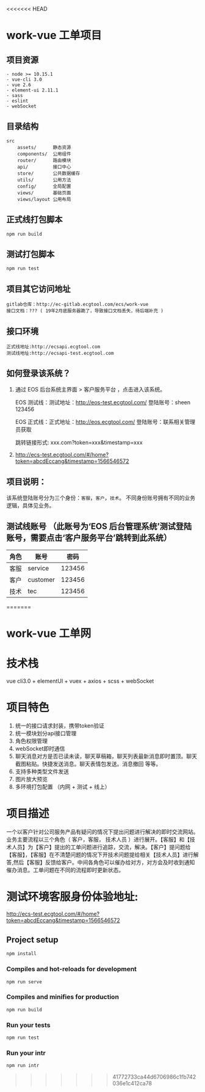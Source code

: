 <<<<<<< HEAD
# work-vue 工单项目

## 项目资源

    - node >= 10.15.1
    - vue-cli 3.0
    - vue 2.6
    - element-ui 2.11.1
    - sass
    - eslint
    - webSocket

## 目录结构

    src
        assets/      静态资源
        components/  公用组件
        router/      路由模块
        api/         接口中心
        store/       公共数据缓存
        utils/       公用方法
        config/      全局配置
        views/       基础页面
        views/layout 公用布局


## 正式线打包脚本

    npm run build

## 测试打包脚本

    npm run test

## 项目其它访问地址

    gitlab仓库：http://ec-gitlab.ecgtool.com/ecs/work-vue
    接口文档：??? ( 19年2月底服务器跪了，导致接口文档丢失，待后端补充 )

## 接口环境

    正式线地址:http://ecsapi.ecgtool.com
    测试线地址:http://ecsapi-test.ecgtool.com

## 如何登录该系统？

1. 通过 EOS 后台系统主界面 > 客户服务平台 ，点击进入该系统。

   EOS 测试线：测试地址：http://eos-test.ecgtool.com/ 登陆账号：sheen 123456

   EOS 正式线：正式地址：http://eos.ecgtool.com/ 登陆账号：联系相关管理员获取

   跳转链接形式: xxx.com?token=xxx&timestamp=xxx

2. http://ecs-test.ecgtool.com/#/home?token=abcdEccang&timestamp=1566546572

## 项目说明：

该系统登陆账号分为三个身份：`客服`，`客户`，`技术`。 不同身份账号拥有不同的业务逻辑，具体见业务。

## 测试线账号 （此账号为‘EOS 后台管理系统’测试登陆账号，需要点击‘客户服务平台’跳转到此系统）

| 角色 | 账号     | 密码   |
| ---- | -------- | ------ |
| 客服 | service  | 123456 |
| 客户 | customer | 123456 |
| 技术 | tec      | 123456 |
=======
# work-vue 工单网

# 技术栈 
vue cli3.0 + elementUI + vuex + axios + scss + webSocket

# 项目特色
1. 统一的接口请求封装，携带token验证
2. 统一模块划分api接口管理
3. 角色权限管理
4. webSocket即时通信
5. 聊天消息对方是否已读未读，聊天草稿箱，聊天列表最新消息即时置顶。聊天截图粘贴。快捷发送消息。聊天表情包发送。消息撤回 等等。
6. 支持多种类型文件发送
7. 图片放大预览
5. 多环境打包配置 （内网 + 测试 + 线上）

# 项目描述
一个以客户针对公司服务产品有疑问的情况下提出问题进行解决的即时交流网站。业务主要流程以三个角色（ 客户，客服， 技术人员 ）进行展开。【客服】和【技术人员】为【客户】提出的工单问题进行追踪，交流，解决。【客户】提问题给【客服】，【客服】在不清楚问题的情况下开技术问题提给相关【技术人员】进行解答,然后【客服】反馈给客户。中间各角色可以催办给对方，对方会及时收到通知催办消息。工单问题在不同的流程即时更新状态。

# 测试环境客服身份体验地址: 
http://ecs-test.ecgtool.com/#/home?token=abcdEccang&timestamp=1566546572

## Project setup
```
npm install
```

### Compiles and hot-reloads for development
```
npm run serve
```

### Compiles and minifies for production
```
npm run build
```

### Run your tests
```
npm run test
```

### Run your intr
```
npm run intr
```




>>>>>>> 41772733ca44d6706986c1fb742036e1c412ca78
